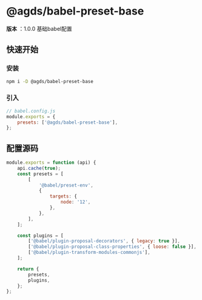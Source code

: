 # @agds/babel-preset-base
**版本** ：1.0.0
基础babel配置

## 快速开始

### 安装
```bash
npm i -D @agds/babel-preset-base
```

### 引入
```js
// babel.config.js
module.exports = {
    presets: ['@agds/babel-preset-base'],
};
```


 <!-- 渲染后缀内容  -->



<a name="source"></a>


## 配置源码

```js
module.exports = function (api) {
    api.cache(true);
    const presets = [
        [
            '@babel/preset-env',
            {
                targets: {
                    node: '12',
                },
            },
        ],
    ];

    const plugins = [
        ['@babel/plugin-proposal-decorators', { legacy: true }],
        ['@babel/plugin-proposal-class-properties', { loose: false }],
        ['@babel/plugin-transform-modules-commonjs'],
    ];

    return {
        presets,
        plugins,
    };
};
```



